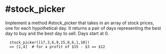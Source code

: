 # #stock_picker
Implement a method #stock_picker that takes in an array of stock prices, one for each hypothetical day. It returns a pair of days representing the best day to buy and the best day to sell. Days start at 0.

```
  stock_picker([17,3,6,9,15,8,6,1,10])
  => [1,4]  # for a profit of $15 - $3 == $12
```
